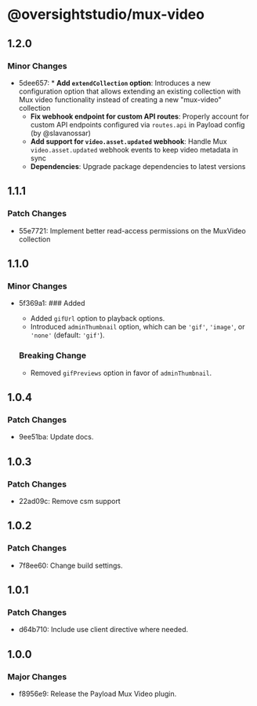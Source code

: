 # @oversightstudio/mux-video

## 1.2.0

### Minor Changes

- 5dee657: \* **Add `extendCollection` option**: Introduces a new configuration option that allows extending an existing collection with Mux video functionality instead of creating a new "mux-video" collection
  - **Fix webhook endpoint for custom API routes**: Properly account for custom API endpoints configured via `routes.api` in Payload config (by @slavanossar)
  - **Add support for `video.asset.updated` webhook**: Handle Mux `video.asset.updated` webhook events to keep video metadata in sync
  - **Dependencies**: Upgrade package dependencies to latest versions

## 1.1.1

### Patch Changes

- 55e7721: Implement better read-access permissions on the MuxVideo collection

## 1.1.0

### Minor Changes

- 5f369a1: ### Added

  - Added `gifUrl` option to playback options.
  - Introduced `adminThumbnail` option, which can be `'gif'`, `'image'`, or `'none'` (default: `'gif'`).

  ### Breaking Change

  - Removed `gifPreviews` option in favor of `adminThumbnail`.

## 1.0.4

### Patch Changes

- 9ee51ba: Update docs.

## 1.0.3

### Patch Changes

- 22ad09c: Remove csm support

## 1.0.2

### Patch Changes

- 7f8ee60: Change build settings.

## 1.0.1

### Patch Changes

- d64b710: Include use client directive where needed.

## 1.0.0

### Major Changes

- f8956e9: Release the Payload Mux Video plugin.
